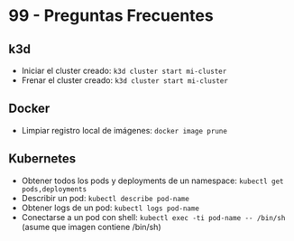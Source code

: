 # 99 - Preguntas Frecuentes

## k3d

- Iniciar el cluster creado: `k3d cluster start mi-cluster`
- Frenar el cluster creado: `k3d cluster start mi-cluster`

## Docker

- Limpiar registro local de imágenes: `docker image prune`

## Kubernetes

- Obtener todos los pods y deployments de un namespace: `kubectl get pods,deployments`
- Describir un pod: `kubectl describe pod-name`
- Obtener logs de un pod: `kubectl logs pod-name`
- Conectarse a un pod con shell: `kubectl exec -ti pod-name -- /bin/sh` (asume que imagen contiene /bin/sh)
